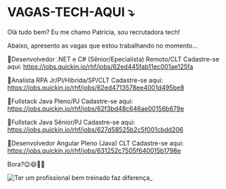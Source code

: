 # VAGAS-TECH-AQUI ⤵️

Olá tudo bem? Eu me chamo Patrícia, sou recrutadora tech! 

Abaixo, apresento as vagas que estou trabalhando no momento...

 🚩Desenvolvedor .NET e C# (Sênior/Epecialista) Remoto/CLT
 Cadastre-se aqui: https://jobs.quickin.io/rhf/jobs/62ed445fab11ec001ae125fa
 
 🚩Analista RPA Jr/Pl/Hibrida/SP/CLT
 Cadastre-se aqui: https://jobs.quickin.io/rhf/jobs/62ed4713578ee4001d495be8
 
 🚩Fullstack Java Pleno/PJ 
 Cadastre-se aqui: https://jobs.quickin.io/rhf/jobs/62f3bd48c646ae00156b679e
 
 🚩Fullstack Java Sênior/PJ
 Cadastre-se aqui: https://jobs.quickin.io/rhf/jobs/627d58525b2c5f001cbdd206
 
 🚩Desenvolvedor Angular Pleno (Java) CLT 
 Cadastre-se aqui: https://jobs.quickin.io/rhf/jobs/631252c7505f640015b1798e
         
Bora?😉😄🚀🎯



![Ter um profissional bem treinado faz diferença_](https://user-images.githubusercontent.com/110489835/189919870-dd60424e-9b9d-4c45-af66-00f3bf0377d8.jpg)
